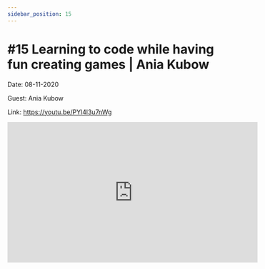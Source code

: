 ```yaml
---
sidebar_position: 15
---
```


# #15 Learning to code while having fun creating games | Ania Kubow

Date: 08-11-2020

Guest: Ania Kubow

Link: https://youtu.be/PYl4l3u7nWg

<iframe width="560" height="315" src="https://www.youtube.com/embed/PYl4l3u7nWg" title="YouTube video player" frameborder="0" allow="accelerometer; autoplay; clipboard-write; encrypted-media; gyroscope; picture-in-picture; web-share" allowfullscreen></iframe>